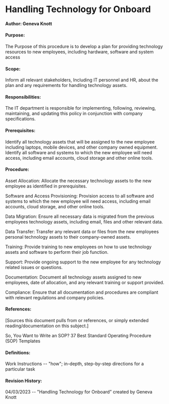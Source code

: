 # Handling Technology for Onboard
#### Author: Geneva Knott
#### Purpose:
The Purpose of this procedure is to develop a plan for providing technology resources to new employees, including hardware, software and system access
#### Scope:
Inform all relevant stakeholders, Including IT personnel and HR, about the plan and any requirements for handling technology assets. 

#### Responsibilities:
The IT department is  responsible for implementing, following, reviewing, maintaining, and updating this policy in conjunction with company specifications. 

#### Prerequisites:
Identify all technology assets that will be assigned to the new employee including laptops, mobile devices, and other company owned equipment. Identify all software and systems to which the new employee will need access, including email accounts, cloud storage and other online tools. 

#### Procedure:
Asset Allocation: Allocate the necessary technology assets to the new employee as identified in prerequisites.

Software and Access Provisioning: Provision access to all software and systems to which the new employee will need access, including email accounts, cloud storage, and other online tools. 

Data Migration: Ensure all necessary data is migrated from the previous employees technology assets, including email, files and other relevant data. 

Data Transfer: Transfer any relevant data or files from the new employees personal technology assets to their company-owned assets.

Training: Provide training to new employees on how to use technology assets and software to perform their job function.

Support: Provide ongoing support to the new employee for any technology related issues or questions.

Documentation: Document all technology assets assigned to new employees, date of allocation, and any relevant training or support provided.

Compliance: Ensure that all documentation and procedures are compliant with relevant regulations and company policies. 
#### References:
[Sources this document pulls from or references, or simply extended reading/documentation on this subject.]

So, You Want to Write an SOP?
37 Best Standard Operating Procedure (SOP) Templates

#### Definitions:
Work Instructions -- "how"; in-depth, step-by-step directions for a particular task

#### Revision History:
04/03/2023 -- "Handling Technology for Onboard” created by Geneva Knott
